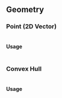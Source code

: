 ## Geometry

### Point (2D Vector)

```cpp file=../geometry/point.cc
```

#### Usage

```cpp file=../geometry/point.test.cc
```

### Convex Hull

```cpp file=../geometry/convex_hull.cc
```

#### Usage

```cpp file=../geometry/convex_hull.test.cc
```
